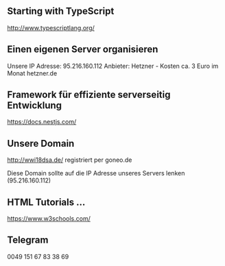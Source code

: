 ## Starting with TypeScript
http://www.typescriptlang.org/


## Einen eigenen Server organisieren
Unsere IP Adresse: 95.216.160.112
Anbieter: Hetzner - Kosten ca. 3 Euro im Monat
hetzner.de

## Framework für effiziente serverseitig Entwicklung
https://docs.nestjs.com/


## Unsere Domain
http://wwi18dsa.de/ registriert per goneo.de

Diese Domain sollte auf die IP Adresse unseres Servers lenken (95.216.160.112)


## HTML Tutorials ...
https://www.w3schools.com/


## Telegram 
0049 151 67 83 38 69
